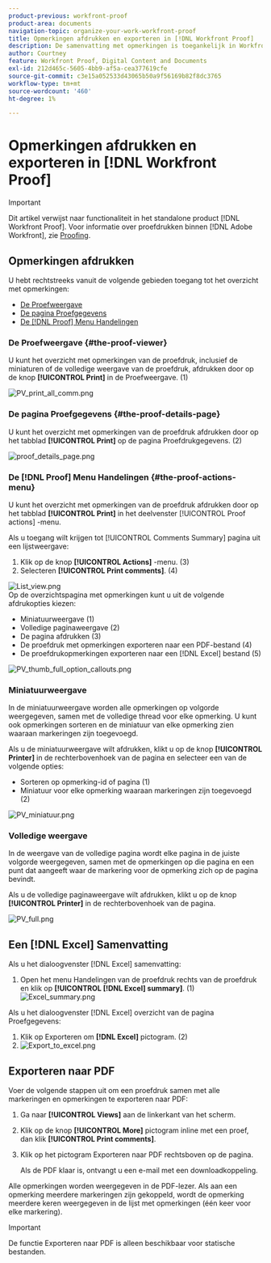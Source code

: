```yaml
---
product-previous: workfront-proof
product-area: documents
navigation-topic: organize-your-work-workfront-proof
title: Opmerkingen afdrukken en exporteren in [!DNL Workfront Proof]
description: De samenvatting met opmerkingen is toegankelijk in Workfront Proof.
author: Courtney
feature: Workfront Proof, Digital Content and Documents
exl-id: 212d465c-5605-4bb9-af5a-cea377619cfe
source-git-commit: c3e15a052533d43065b50a9f56169b82f8dc3765
workflow-type: tm+mt
source-wordcount: '460'
ht-degree: 1%

---
```


# Opmerkingen afdrukken en exporteren in [!DNL Workfront Proof]

>[!IMPORTANT]
>
>Dit artikel verwijst naar functionaliteit in het standalone product [!DNL Workfront Proof]. Voor informatie over proefdrukken binnen [!DNL Adobe Workfront], zie [Proofing](../../../review-and-approve-work/proofing/proofing.md).

## Opmerkingen afdrukken

U hebt rechtstreeks vanuit de volgende gebieden toegang tot het overzicht met opmerkingen:

* [De Proefweergave](#the-proof-viewer)
* [De pagina Proefgegevens](#the-proof-details-page)
* [De [!DNL Proof] Menu Handelingen](#the-proof-actions-menu)

### De Proefweergave {#the-proof-viewer}

U kunt het overzicht met opmerkingen van de proefdruk, inclusief de miniaturen of de volledige weergave van de proefdruk, afdrukken door op de knop **[!UICONTROL Print]** in de Proefweergave. (1)

![PV_print_all_comm.png](assets/pv-print-all-comm-350x158.png)

### De pagina Proefgegevens {#the-proof-details-page}

U kunt het overzicht met opmerkingen van de proefdruk afdrukken door op het tabblad **[!UICONTROL Print]** op de pagina Proefdrukgegevens. (2)

![proof_details_page.png](assets/proof-details-page-350x231.png)

### De [!DNL Proof] Menu Handelingen {#the-proof-actions-menu}

U kunt het overzicht met opmerkingen van de proefdruk afdrukken door op het tabblad **[!UICONTROL Print]** in het deelvenster [!UICONTROL Proof actions] -menu.

Als u toegang wilt krijgen tot [!UICONTROL Comments Summary] pagina uit een lijstweergave:

1. Klik op de knop **[!UICONTROL Actions]** -menu. (3)
1. Selecteren **[!UICONTROL Print comments]**. (4)

![List_view.png](assets/list-view-350x155.png)\
Op de overzichtspagina met opmerkingen kunt u uit de volgende afdrukopties kiezen:

* Miniatuurweergave (1)
* Volledige paginaweergave (2)
* De pagina afdrukken (3)
* De proefdruk met opmerkingen exporteren naar een PDF-bestand (4)
* De proefdrukopmerkingen exporteren naar een [!DNL Excel] bestand (5)

![PV_thumb_full_option_callouts.png](assets/pv-thumb-full-option-callouts-350x154.png)

### Miniatuurweergave

In de miniatuurweergave worden alle opmerkingen op volgorde weergegeven, samen met de volledige thread voor elke opmerking. U kunt ook opmerkingen sorteren en de miniatuur van elke opmerking zien waaraan markeringen zijn toegevoegd.

Als u de miniatuurweergave wilt afdrukken, klikt u op de knop **[!UICONTROL Printer]** in de rechterbovenhoek van de pagina en selecteer een van de volgende opties:

* Sorteren op opmerking-id of pagina (1)
* Miniatuur voor elke opmerking waaraan markeringen zijn toegevoegd (2)

![PV_miniatuur.png](assets/pv-thumbnail-350x290.png)

### Volledige weergave

In de weergave van de volledige pagina wordt elke pagina in de juiste volgorde weergegeven, samen met de opmerkingen op die pagina en een punt dat aangeeft waar de markering voor de opmerking zich op de pagina bevindt.

Als u de volledige paginaweergave wilt afdrukken, klikt u op de knop **[!UICONTROL Printer]** in de rechterbovenhoek van de pagina.

![PV_full.png](assets/pv-full-350x347.png)

## Een [!DNL Excel] Samenvatting

Als u het dialoogvenster [!DNL Excel] samenvatting:

1. Open het menu Handelingen van de proefdruk rechts van de proefdruk en klik op **[!UICONTROL [!DNL Excel] summary]**. (1)\
   ![Excel_summary.png](assets/excel-summary-350x450.png)

Als u het dialoogvenster [!DNL Excel] overzicht van de pagina Proefgegevens:

1. Klik op Exporteren om **[!DNL Excel]** pictogram. (2)
1. ![Export_to_excel.png](assets/export-to-excel-350x185.png)

## Exporteren naar PDF

Voer de volgende stappen uit om een proefdruk samen met alle markeringen en opmerkingen te exporteren naar PDF:

1. Ga naar **[!UICONTROL Views]** aan de linkerkant van het scherm.
1. Klik op de knop **[!UICONTROL More]** pictogram inline met een proef, dan klik **[!UICONTROL Print comments]**.

1. Klik op het pictogram Exporteren naar PDF rechtsboven op de pagina.

   Als de PDF klaar is, ontvangt u een e-mail met een downloadkoppeling.

Alle opmerkingen worden weergegeven in de PDF-lezer. Als aan een opmerking meerdere markeringen zijn gekoppeld, wordt de opmerking meerdere keren weergegeven in de lijst met opmerkingen (één keer voor elke markering).

>[!IMPORTANT]
>
>De functie Exporteren naar PDF is alleen beschikbaar voor statische bestanden.
